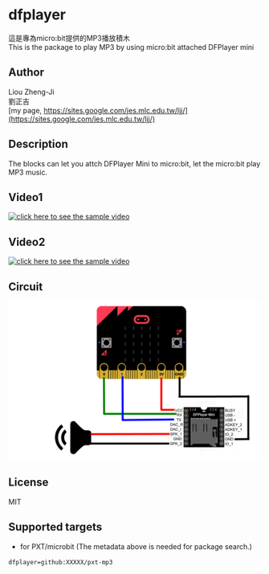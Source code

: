 # dfplayer
這是專為micro:bit提供的MP3播放積木\
This is the package to play MP3 by using micro:bit attached DFPlayer mini

## Author
Liou Zheng-Ji\
劉正吉\
[my page, https://sites.google.com/jes.mlc.edu.tw/ljj/](https://sites.google.com/jes.mlc.edu.tw/ljj/)

## Description
The blocks can let you attch DFPlayer Mini to micro:bit, let the micro:bit play MP3 music.

## Video1
[![click here to see the sample video](https://img.youtube.com/vi/ql-_ZhzFF68/0.jpg)](https://www.youtube.com/watch?v=ql-_ZhzFF68)

## Video2
[![click here to see the sample video](https://img.youtube.com/vi/ahkVE9Gdb_s/0.jpg)](https://www.youtube.com/watch?v=ahkVE9Gdb_s)

## Circuit
![image](images/schema.png)

## License

MIT

## Supported targets

* for PXT/microbit
(The metadata above is needed for package search.)

```package
dfplayer=github:XXXXX/pxt-mp3
```
